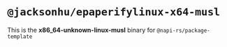 # `@jacksonhu/epaperifylinux-x64-musl`

This is the **x86_64-unknown-linux-musl** binary for `@napi-rs/package-template`

